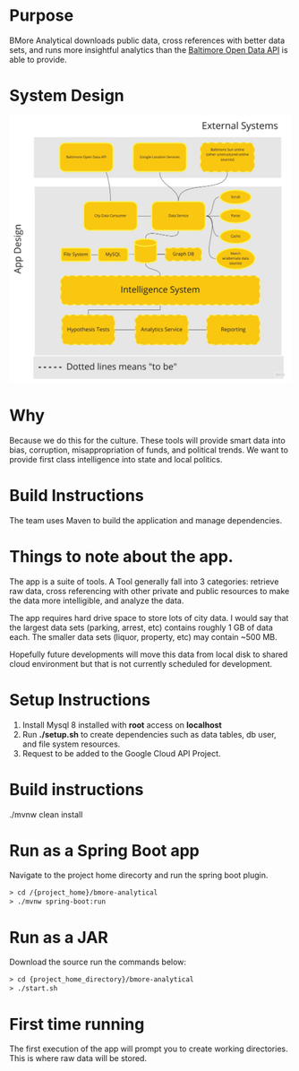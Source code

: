 # Purpose
BMore Analytical downloads public data, cross references with better data sets, and runs more insightful analytics than the [Baltimore Open Data API](https://data.baltimorecity.gov/) is able to provide.

# System Design
![System Design](/bmore-analytical/system-design.jpg)

# Why 
Because we do this for the culture. These tools will provide smart data into bias, corruption, misappropriation of funds, and political trends. We want to provide first class intelligence into state and local politics.

# Build Instructions
The team uses Maven to build the application and manage dependencies. 

# Things to note about the app.
The app is a suite of tools. A Tool generally fall into 3 categories: retrieve raw data, cross referencing with other private and public resources to make the data more intelligible, and analyze the data. 

The app requires hard drive space to store lots of city data.  I would say that the largest data sets (parking, arrest, etc) contains roughly 1 GB of data each. The smaller data sets (liquor, property, etc) may contain ~500 MB.

Hopefully future developments will move this data from local disk to shared cloud environment but that is not currently scheduled for development.   

# Setup Instructions
1. Install Mysql 8 installed with __root__ access on __localhost__
2. Run __./setup.sh__ to create dependencies such as data tables, db user, and file system resources.
3. Request to be added to the Google Cloud API Project.   

# Build instructions
./mvnw clean install

# Run as a Spring Boot app
Navigate to the project home direcorty and run the spring boot plugin.
```
> cd /{project_home}/bmore-analytical
> ./mvnw spring-boot:run
```

# Run as a JAR
Download the source run the commands below:
```
> cd {project_home_directory}/bmore-analytical
> ./start.sh
```
# First time running
The first execution of the app will prompt you to create working directories. This is where raw data will be stored. 
